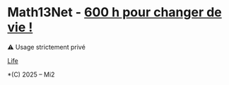 # Math13Net - [600 h pour changer de vie !](https://youtu.be/rX1fjyX3mGU?si=_yPK_-CK3pKO973H)
⚠️ Usage strictement privé

[Life](https://youtu.be/kYfNvmF0Bqw?si=k5fuCeQx4MoDPxsx)
  
*(C) 2025 – Mi2
